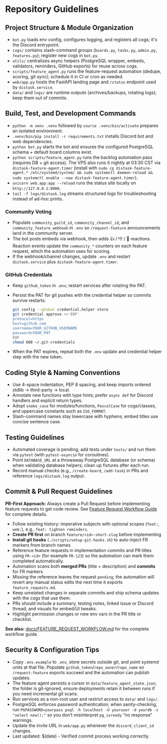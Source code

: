 # Repository Guidelines

## Project Structure & Module Organization
- `bot.py` loads env config, configures logging, and registers all cogs; it's the Discord entrypoint.
- `cogs/` contains slash-command groups (`boards.py`, `tasks.py`, `admin.py`, `features.py`); register new cogs in `bot.py`.
- `utils/` centralizes async helpers (PostgreSQL wrapper, embeds, validators, reminders, GitHub exports) for reuse across cogs.
- `scripts/feature_agent.py` runs the feature-request automation (dedupe, scoring, git sync); schedule it in CI or cron as needed.
- `web/app.py` hosts the FastAPI landing page and `/status` endpoint used by `distask.service`.
- `data/` and `logs/` are runtime outputs (archives/backups, rotating logs); keep them out of commits.

## Build, Test, and Development Commands
- `python -m venv .venv` followed by `source .venv/bin/activate` prepares an isolated environment.
- `.venv/bin/pip install -r requirements.txt` installs Discord bot and web dependencies.
- `python bot.py` starts the bot and ensures the configured PostgreSQL schema + default board columns exist.
- `python scripts/feature_agent.py` runs the backlog automation pass (requires DB + git access). The VPS also runs it nightly at 03:30 CST via `distask-feature-agent.timer` (install with `sudo cp distask-feature-agent.* /etc/systemd/system/ && sudo systemctl daemon-reload && sudo systemctl enable --now distask-feature-agent.timer`).
- `uvicorn web.app:app --reload` runs the status site locally on `http://127.0.0.1:8000`.
- `tail -f logs/distask.log` streams structured logs for troubleshooting instead of ad-hoc prints.

### Community Voting

- Populate `community_guild_id`, `community_channel_id`, and `community_feature_webhook` in `.env` so `/request-feature` announcements land in the community server.
- The bot posts embeds via webhook, then adds 👍 / 👎 / 🔁 reactions. Reaction events update the `community_*` counters on each feature request, which the automation uses for scoring.
- If the webhook/channel changes, update `.env` and restart `distask.service` plus `distask-feature-agent.timer`.

### GitHub Credentials

- Keep `github_token` in `.env`; restart services after rotating the PAT.
- Persist the PAT for git pushes with the credential helper so commits survive restarts:

  ```bash
  git config --global credential.helper store
  git credential approve <<'EOF'
  protocol=https
  host=github.com
  username=YOUR_GITHUB_USERNAME
  password=YOUR_PAT
  EOF
  chmod 600 ~/.git-credentials
  ```

- When the PAT expires, repeat both the `.env` update and credential helper step with the new token.

## Coding Style & Naming Conventions
- Use 4-space indentation, PEP 8 spacing, and keep imports ordered stdlib → third-party → local.
- Annotate new functions with type hints; prefer `async def` for Discord handlers and explicit return types.
- Adopt `snake_case` for modules/functions, `PascalCase` for cogs/classes, and uppercase constants such as `ISO_FORMAT`.
- Slash-command names stay lowercase with hyphens; embed titles use concise sentence case.

## Testing Guidelines
- Automated coverage is pending; add tests under `tests/` and run them via `pytest` (with `pytest-asyncio` for coroutines).
- Point `DATABASE_URL` at a throwaway PostgreSQL database (or schema) when validating database helpers; clean up fixtures after each run.
- Record manual checks (e.g., `/create-board`, `/add-task`) in PRs and reference `logs/distask.log` output.

## Commit & Pull Request Guidelines

**PR-First Approach:** Always create a Pull Request before implementing feature requests to get code review. See [Feature Request Workflow Guide](docs/FEATURE_REQUEST_WORKFLOW.md) for complete details.

- Follow existing history: imperative subjects with optional scopes (`feat:`, `web:`), e.g., `feat: tighten reminders`.
- **Create PR first** on branch `feature/<id>-short-slug` before implementing
- **Install git hooks** (`./scripts/setup-git-hooks.sh`) to auto-inject FR markers from branch names
- Reference feature requests in implementation commits and PR titles using `FR-<id>` (for example `FR-123`) so the automation can mark them completed automatically.
- Automation scans both **merged PRs** (title + description) and **commits** for FR markers
- Missing the reference leaves the request `pending`; the automation will revert any manual status edits the next time it exports `feature_requests.md`.
- Keep unrelated changes in separate commits and ship schema updates with the cogs that use them.
- PRs should include a summary, testing notes, linked issue or Discord thread, and visuals for embed/UI tweaks.
- Highlight permission changes or new env vars in the PR title or checklist.

**See also:** [docs/FEATURE_REQUEST_WORKFLOW.md](docs/FEATURE_REQUEST_WORKFLOW.md) for the complete workflow guide.

## Security & Configuration Tips
- Copy `.env.example` to `.env`, store secrets outside git, and point systemd units at that file. Populate `github_token`/`repo_owner`/`repo_name` so `/request-feature` exports succeed and the automation can publish updates.
- The feature agent persists a cursor in `data/feature_agent_state.json`; the folder is git-ignored, ensure deployments retain it between runs if you need incremental git scans.
- Run services as a non-root user and restrict access to `data/` and `logs/`.
- PostgreSQL enforces password authentication; when sanity-checking, run `PGPASSWORD=yourpass psql -h localhost -U youruser -d yourdb -c "select now();"` so you don’t misinterpret `pg_isready` “no response” warnings.
- Update the invite URL in `web/app.py` whenever the `discord_client_id` changes.
- Last updated: $(date) - Verified commit process working correctly.
